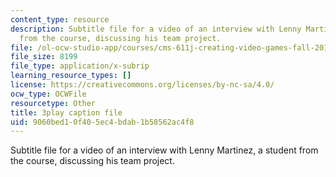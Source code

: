 ```yaml
---
content_type: resource
description: Subtitle file for a video of an interview with Lenny Martinez, a student
  from the course, discussing his team project.
file: /ol-ocw-studio-app/courses/cms-611j-creating-video-games-fall-2014/9060bed10f405ec4bdab1b58562ac4f8_jbhbJBtS48w.vtt
file_size: 8199
file_type: application/x-subrip
learning_resource_types: []
license: https://creativecommons.org/licenses/by-nc-sa/4.0/
ocw_type: OCWFile
resourcetype: Other
title: 3play caption file
uid: 9060bed1-0f40-5ec4-bdab-1b58562ac4f8
---
```

Subtitle file for a video of an interview with Lenny Martinez, a student from the course, discussing his team project.